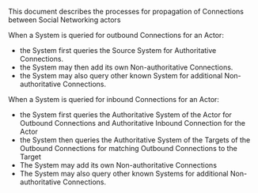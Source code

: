 This document describes the processes for propagation of Connections between Social Networking actors

When a System is queried for outbound Connections for an Actor:
  * the System first queries the Source System for Authoritative Connections.
  * the System may then add its own Non-authoritative Connections.
  * the System may also query other known System for additional Non-authoritative Connections.

When a System is queried for inbound Connections for an Actor:
  * the System first queries the Authoritative System of the Actor for Outbound Connections and Authoritative Inbound Connection for the Actor
  * the System then queries the Authoritative System of the Targets of the Outbound Connections for matching Outbound Connections to the Target
  * The System may add its own Non-authoritative Connections
  * The System may also query other known Systems for additional Non-authoritative Connections.